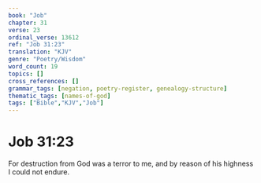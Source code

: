 ```yaml
---
book: "Job"
chapter: 31
verse: 23
ordinal_verse: 13612
ref: "Job 31:23"
translation: "KJV"
genre: "Poetry/Wisdom"
word_count: 19
topics: []
cross_references: []
grammar_tags: [negation, poetry-register, genealogy-structure]
thematic_tags: [names-of-god]
tags: ["Bible","KJV","Job"]
---
```


# Job 31:23

For destruction from God was a terror to me, and by reason of his highness I could not endure.
